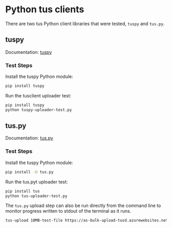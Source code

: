 # Python tus clients

There are two tus Python client libraries that were tested, ```tuspy``` and ```tus.py```.

## tuspy

Documentation: [tuspy](https://tus-py-client.readthedocs.io/en/latest/tusclient.html#module-tusclient.client)

### Test Steps
Install the tuspy Python module:
```bash
pip install tuspy
```

Run the tusclient uploader test:
```bash
pip install tuspy
python tuspy-uploader-test.py
```

## tus.py

Documentation: [tus.py](https://github.com/cenkalti/tus.py)

### Test Steps
Install the tuspy Python module:
```bash
pip install -U tus.py
```

Run the tus.pyt uploader test:
```bash
pip install tus
python tus-uploader-test.py
```

The ```tus.py``` upload step can also be run directly from the command line to monitor progress written to stdout of the terminal as it runs.
```bash
tus-upload 10MB-test-file https://as-bulk-upload-tusd.azurewebsites.net/files/
```